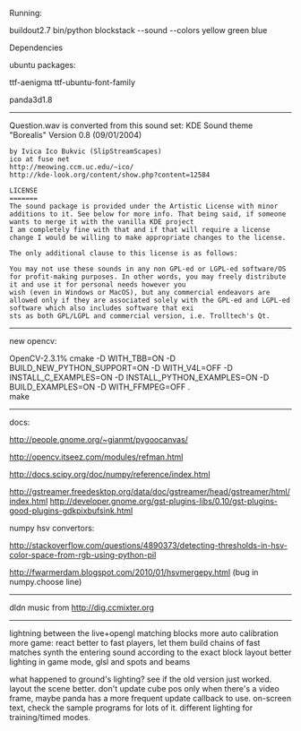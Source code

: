 
Running:

buildout2.7
bin/python blockstack --sound --colors yellow green blue


Dependencies

ubuntu packages:

  ttf-aenigma
  ttf-ubuntu-font-family

  panda3d1.8

-----------------------------------------------------------------

Question.wav is converted from this sound set:
    KDE Sound theme "Borealis"
    Version 0.8 (09/01/2004)

    by Ivica Ico Bukvic (SlipStreamScapes)
    ico at fuse net
    http://meowing.ccm.uc.edu/~ico/
    http://kde-look.org/content/show.php?content=12584

    LICENSE
    =======
    The sound package is provided under the Artistic License with minor additions to it. See below for more info. That being said, if someone wants to merge it with the vanilla KDE project
    I am completely fine with that and if that will require a license change I would be willing to make appropriate changes to the license.

    The only additional clause to this license is as follows:

    You may not use these sounds in any non GPL-ed or LGPL-ed software/OS for profit-making purposes. In other words, you may freely distribute it and use it for personal needs however you
    wish (even in Windows or MacOS), but any commercial endeavors are allowed only if they are associated solely with the GPL-ed and LGPL-ed software which also includes software that exi
    sts as both GPL/LGPL and commercial version, i.e. Trolltech's Qt.


------------

new opencv:

OpenCV-2.3.1% cmake -D WITH_TBB=ON -D BUILD_NEW_PYTHON_SUPPORT=ON -D WITH_V4L=OFF -D INSTALL_C_EXAMPLES=ON -D INSTALL_PYTHON_EXAMPLES=ON -D BUILD_EXAMPLES=ON -D WITH_FFMPEG=OFF .   
make


------------
docs:

http://people.gnome.org/~gianmt/pygoocanvas/

http://opencv.itseez.com/modules/refman.html

http://docs.scipy.org/doc/numpy/reference/index.html

http://gstreamer.freedesktop.org/data/doc/gstreamer/head/gstreamer/html/index.html
http://developer.gnome.org/gst-plugins-libs/0.10/gst-plugins-good-plugins-gdkpixbufsink.html

numpy hsv convertors:

http://stackoverflow.com/questions/4890373/detecting-thresholds-in-hsv-color-space-from-rgb-using-python-pil

http://fwarmerdam.blogspot.com/2010/01/hsvmergepy.html (bug in numpy.choose line)

--------------
dldn music from http://dig.ccmixter.org

--------------

lightning between the live+opengl matching blocks
more auto calibration
more game: react better to fast players, let them build chains of fast matches
synth the entering sound according to the exact block layout
better lighting in game mode, glsl and spots and beams

what happened to ground's lighting? see if the old version just worked. layout the scene better. don't update cube pos only when there's a video frame, maybe panda has a more frequent update callback to use. on-screen text, check the sample programs for lots of it. different lighting for training/timed modes. 
